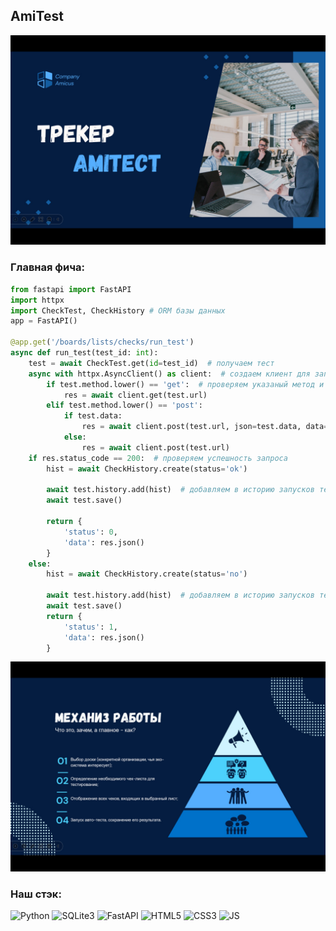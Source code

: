 ## AmiTest

![Мы](/res/1.jpg)

### Главная фича:
```python
from fastapi import FastAPI
import httpx
import CheckTest, CheckHistory # ORM базы данных
app = FastAPI()

@app.get('/boards/lists/checks/run_test')
async def run_test(test_id: int):
    test = await CheckTest.get(id=test_id)  # получаем тест
    async with httpx.AsyncClient() as client:  # создаем клиент для запроса
        if test.method.lower() == 'get':  # проверяем указаный метод и отправляем запрос
            res = await client.get(test.url)
        elif test.method.lower() == 'post':
            if test.data:
                res = await client.post(test.url, json=test.data, data=test.data)
            else:
                res = await client.post(test.url)
    if res.status_code == 200:  # проверяем успешность запроса
        hist = await CheckHistory.create(status='ok')

        await test.history.add(hist)  # добавляем в историю запусков теста результат теста
        await test.save()

        return {
            'status': 0,
            'data': res.json()
        }
    else:
        hist = await CheckHistory.create(status='no')

        await test.history.add(hist)  # добавляем в историю запусков теста результат теста
        await test.save()
        return {
            'status': 1,
            'data': res.json()
        }
```

![Мы](/res/2.jpg)


### Наш стэк:
![Python](https://img.shields.io/badge/python-3670A0?style==flat-square&logo=python&logoColor=ffdd54)
![SQLite3](https://img.shields.io/badge/-SQLite3-%232c3e50?style=flat-square&logo=Sqlite)
![FastAPI](https://img.shields.io/badge/-FastAPI-%232c3e50?style=flat-square&logo=fastapi)
![HTML5](https://img.shields.io/badge/-HTML5-%23E44D27?style=flat-square&logo=html5&logoColor=ffffff)
![CSS3](https://img.shields.io/badge/-CSS3-%231572B6?style=flat-square&logo=css3)
![JS](https://img.shields.io/badge/-JavaScript-%231572B6?style=flat-square&logo=javascript)
